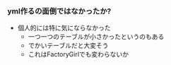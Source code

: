 ### yml作るの面倒ではなかったか?

* 個人的には特に気にならなかった
  * 一つ一つのテーブルが小さかったというのもある
  * でかいテーブルだと大変そう
   * これはFactoryGirlでも変わらないか

